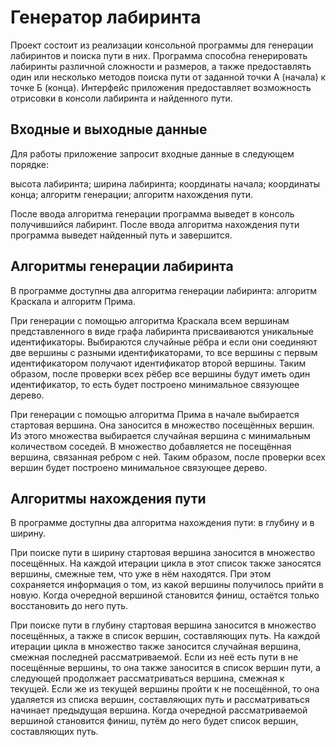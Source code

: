 # Генератор лабиринта

Проект состоит из реализации консольной программы для генерации
лабиринтов и поиска пути в них. Программа способна
генерировать лабиринты различной сложности и размеров, а также
предоставлять один или несколько методов поиска пути от заданной
точки А (начала) к точке Б (конца). Интерфейс приложения предоставляет
возможность отрисовки в консоли лабиринта и найденного пути.

## Входные и выходные данные

Для работы приложение запросит входные данные в следующем порядке:

высота лабиринта; ширина лабиринта; координаты начала;
координаты конца; алгоритм генерации; алгоритм нахождения пути.

После ввода алгоритма генерации программа выведет в консоль
получившийся лабиринт. После ввода алгоритма нахождения пути
программа выведет найденный путь и завершится.

## Алгоритмы генерации лабиринта

В программе доступны два алгоритма генерации лабиринта: алгоритм
Краскала и алгоритм Прима.

При генерации с помощью алгоритма Краскала всем вершинам
представленного в виде графа лабиринта присваиваются уникальные
идентификаторы. Выбираются случайные рёбра и если они соединяют
две вершины с разными идентификаторами, то все вершины с первым
идентификатором получают идентификатор второй вершины. Таким образом,
после проверки всех рёбер все вершины будут иметь один идентификатор, 
то есть будет построено минимальное связующее дерево.

При генерации с помощью алгоритма Прима в начале выбирается стартовая
вершина. Она заносится в множество посещённых вершин. Из этого множества
выбирается случайная вершина с минимальным количеством соседей. В
множество добавляется не посещённая вершина, связанная ребром с ней. Таким
образом, после проверки всех вершин будет построено минимальное
связующее дерево.

## Алгоритмы нахождения пути

В программе доступны два алгоритма нахождения пути: в глубину и 
в ширину.

При поиске пути в ширину стартовая вершина заносится в множество
посещённых. На каждой итерации цикла в этот список также заносятся
вершины, смежные тем, что уже в нём находятся. При этом сохраняется
информация о том, из какой вершины получилось прийти в новую. Когда
очередной вершиной становится финиш, остаётся только восстановить до
него путь.

При поиске пути в глубину стартовая вершина заносится в множество
посещённых, а также в список вершин, составляющих путь. На каждой
итерации цикла в множество также заносится случайная вершина, смежная
последней рассматриваемой. Если из неё есть пути в не посещённые вершины,
то она также заносится в список вершин пути, а следующей продолжает 
рассматриваться вершина, смежная к текущей. Если же из текущей вершины
пройти к не посещённой, то она удаляется из списка вершин, составляющих
путь и рассматриваться начинает предыдущая вершина. Когда очередной
рассматриваемой вершиной становится финиш, путём до него будет список
вершин, составляющих путь.

